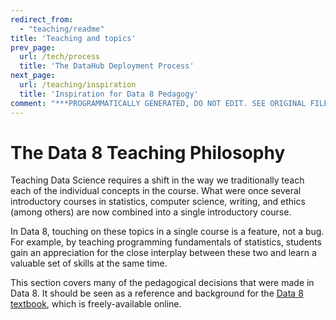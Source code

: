```yaml
---
redirect_from:
  - "teaching/readme"
title: 'Teaching and topics'
prev_page:
  url: /tech/process
  title: 'The DataHub Deployment Process'
next_page:
  url: /teaching/inspiration
  title: 'Inspiration for Data 8 Pedagogy'
comment: "***PROGRAMMATICALLY GENERATED, DO NOT EDIT. SEE ORIGINAL FILES IN /content***"
---
```

# The Data 8 Teaching Philosophy

Teaching Data Science requires a shift in the way we traditionally teach each
of the individual concepts in the course. What were once several introductory
courses in statistics, computer science, writing, and ethics (among others)
are now combined into a single introductory course.

In Data 8, touching on these topics in a single course is a feature, not a bug.
For example, by teaching programming fundamentals of statistics, students gain an appreciation
for the close interplay between these two and learn a valuable set of skills
at the same time.

This section covers many of the pedagogical decisions that were made in Data 8.
It should be seen as a reference and background for the
[Data 8 textbook](https://www.inferentialthinking.com/), which is freely-available
online.
